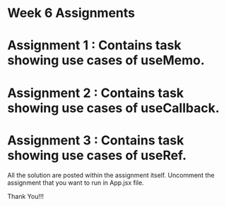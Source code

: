 #  Week 6 Assignments
# Assignment 1 : Contains task showing use cases of useMemo.

# Assignment 2 : Contains task showing use cases of useCallback.

# Assignment 3 : Contains task showing use cases of useRef.


All the solution are posted within the assignment itself.
Uncomment the assignment that you want to run in App.jsx file.

Thank You!!!
